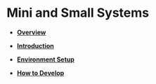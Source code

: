 # Mini and Small Systems<a name="EN-US_TOPIC_0000001112826850"></a>

-   **[Overview](quickstart-lite-overview.md)**  

-   **[Introduction](quickstart-lite-introduction.md)**  

-   **[Environment Setup](quickstart-lite-env-setup.md)**  

-   **[How to Develop](quickstart-lite-steps.md)**  


